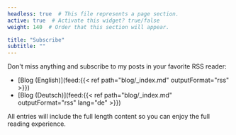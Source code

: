 ```yaml
---
headless: true  # This file represents a page section.
active: true  # Activate this widget? true/false
weight: 140  # Order that this section will appear.

title: "Subscribe"
subtitle: ""
---
```


Don't miss anything and subscribe to my posts in your favorite RSS reader:

* [Blog (English)](feed:{{< ref path="blog/_index.md" outputFormat="rss" >}})
* [Blog (Deutsch)](feed:{{< ref path="blog/_index.md" outputFormat="rss" lang="de" >}})

All entries will include the full length content so you can enjoy the full reading experience.

